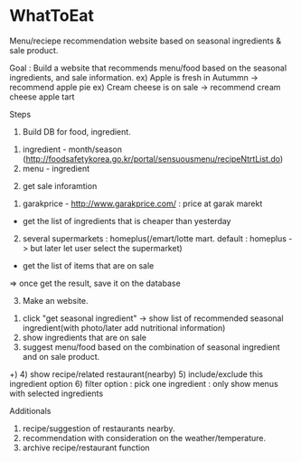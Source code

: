 # WhatToEat
Menu/reciepe recommendation website based on seasonal ingredients & sale product.

Goal : Build a website that recommends menu/food based on the seasonal ingredients, and sale information.
ex) Apple is fresh in Autummn -> recommend apple pie
ex) Cream cheese is on sale -> recommend cream cheese apple tart

Steps
1. Build DB for food, ingredient.
1) ingredient - month/season (http://foodsafetykorea.go.kr/portal/sensuousmenu/recipeNtrtList.do)
2) menu - ingredient

2. get sale inforamtion
1) garakprice - http://www.garakprice.com/ : price at garak marekt
- get the list of ingredients that is cheaper than yesterday
2) several supermarkets : homeplus(/emart/lotte mart. default : homeplus -> but later let user select the supermarket)
- get the list of items that are on sale

=> once get the result, save it on the database

3. Make an website.
1) click "get seasonal ingredient" -> show list of recommended seasonal ingredient(with photo/later add nutritional information)
2) show ingredients that are on sale
3) suggest menu/food based on the combination of seasonal ingredient and on sale product.

+)
4) show recipe/related restaurant(nearby)
5) include/exclude this ingredient option
6) filter option : pick one ingredient : only show menus with selected ingredients


Additionals
1) recipe/suggestion of restaurants nearby.
2) recommendation with consideration on the weather/temperature.
3) archive recipe/restaurant function
